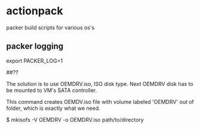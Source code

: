 # actionpack
packer build scripts for various os's

## packer logging
export PACKER_LOG=1

##?? 


The solution is to use OEMDRV.iso, ISO disk type. Next OEMDRV disk has to be mounted to VM's SATA controller.

This command creates OEMDV.iso file with volume labeled 'OEMDRV' out of folder, which is exactly what we need.

$ mkisofs -V OEMDRV -o OEMDRV.iso path/to/directory

